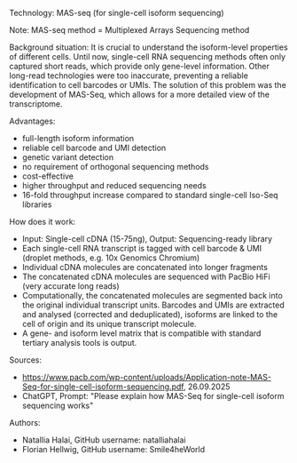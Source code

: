 Technology: MAS-seq (for single-cell isoform sequencing)

Note: MAS-seq method = Multiplexed Arrays Sequencing method

Background situation: 
It is crucial to understand the isoform-level properties of different cells. Until now, single-cell RNA sequencing methods often only captured short reads, which provide only gene-level information. Other long-read technologies were too inaccurate, preventing a reliable identification to cell barcodes or UMIs.
The solution of this problem was the development of MAS-Seq, which allows for a more detailed view of the transcriptome. 

Advantages:
- full-length isoform information
- reliable cell barcode and UMI detection
- genetic variant detection
- no requirement of orthogonal sequencing methods
- cost-effective
- higher throughput and reduced sequencing needs
- 16-fold throughput increase compared to standard single-cell Iso-Seq libraries

How does it work: 
- Input: Single-cell cDNA (15-75ng), Output: Sequencing-ready library
- Each single-cell RNA transcript is tagged with cell barcode & UMI (droplet methods, e.g. 10x Genomics Chromium)
- Individual cDNA molecules are concatenated into longer fragments
- The concatenated cDNA molecules are sequenced with PacBio HiFi (very accurate long reads)
- Computationally, the concatenated molecules are segmented back into the original individual transcript units. Barcodes and UMIs are extracted and analysed (corrected and deduplicated), isoforms are linked to the cell of origin and its unique transcript molecule.
- A gene- and isoform level matrix that is compatible with standard tertiary analysis tools is output.


Sources:
- https://www.pacb.com/wp-content/uploads/Application-note-MAS-Seq-for-single-cell-isoform-sequencing.pdf, 26.09.2025
- ChatGPT, Prompt: "Please explain how MAS-Seq for single-cell isoform sequencing works"

Authors: 
- Natallia Halai, GitHub username: natalliahalai
- Florian Hellwig, GitHub username: Smile4heWorld